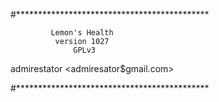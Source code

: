 #********************************************
                                          
             Lemon's Health               
              version 1027               
                  GPLv3
   admirestator <admiresator$gmail.com>  
                                          
#********************************************
